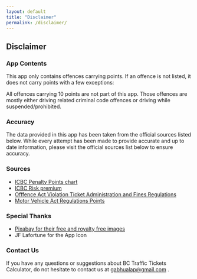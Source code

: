 ```yaml
---
layout: default
title: "Disclaimer"
permalink: /disclaimer/
---
```


## Disclaimer


### App Contents

This app only contains offences carrying points. If an offence is not listed, it does not carry points with a few exceptions:

All offences carrying 10 points are not part of this app. Those offences are mostly either driving related criminal code offences or driving while suspended/prohibited.

### Accuracy

The data provided in this app has been taken from the official sources listed below. While every attempt has been made to provide accurate and up to date information, please visit the official sources list below to ensure accuracy.

### Sources

- [ICBC Penalty Points chart](https://www.icbc.com/driver-licensing/tickets/Pages/Driver-Penalty-Points.aspx)
- [ICBC Risk premium](https://www.icbc.com/driver-licensing/tickets/Pages/Driver-Risk-Premium.aspx)
- [Offfence Act Violation Ticket Administration and Fines Regulations](http://www.bclaws.ca/civix/document/id/complete/statreg/89_97_04)
- [Motor Vehicle Act Regulations Points](http://www.bclaws.ca/civix/document/id/complete/statreg/26_58_08#division_d2e23719)

### Special Thanks

- [Pixabay for their free and royalty free images](https://pixabay.com)
- JF Lafortune for the App Icon

### Contact Us

If you have any questions or suggestions about BC Traffic Tickets Calculator, do not hesitate to contact us at <gabhualap@gmail.com> .

